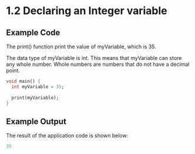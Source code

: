 # 1.2 Declaring an Integer variable
 
## Example Code

The print() function print the value of myVariable, which is 35.

The data type of myVariable is int.
This means that myVariable can store any whole number. 
Whole numbers are numbers that do not have a decimal point.

```dart
void main() {
  int myVariable = 35;
  
  print(myVariable);
}
```

## Example Output 

The result of the application code is shown below:

```dart
35
```
